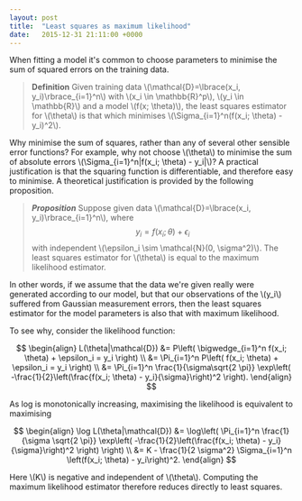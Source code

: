 ```yaml
---
layout: post
title:  "Least squares as maximum likelihood"
date:   2015-12-31 21:11:00 +0000
---
```


<script type="text/javascript" src="http://cdn.mathjax.org/mathjax/latest/MathJax.js?config=TeX-AMS-MML_HTMLorMML"></script>

When fitting a model it's common to choose parameters to minimise the sum of squared errors on the training data.

>**Definition**
>Given training data \\(\mathcal{D}=\lbrace(x_i, y_i)\rbrace_{i=1}^n\\) with \\(x_i \in \mathbb{R}^p\\), \\(y_i \in \mathbb{R}\\) and a model \\(f(x; \theta)\\), the least squares estimator for \\(\theta\\) is that which minimises \\(\Sigma_{i=1}^n(f(x_i; \theta) - y_i)^2\\).

Why minimise the sum of squares, rather than any of several other sensible error functions? For example, why not choose \\(\theta\\) to minimise the sum of absolute errors \\(\Sigma_{i=1}^n\|f(x_i; \theta) - y_i\|\\)? A practical justification is that the squaring function is differentiable, and therefore easy to minimise. A theoretical justification is provided by the following proposition.

>***Proposition***
>Suppose given data \\(\mathcal{D}=\lbrace(x_i, y_i)\rbrace_{i=1}^n\\), where $$y_i = f(x_i; \theta) + \epsilon_i$$ with independent \\(\epsilon_i \sim \mathcal{N}(0, \sigma^2)\\). The least squares estimator for \\(\theta\\) is equal to the maximum likelihood estimator.

In other words, if we assume that the data we're given really were generated according to our model, but that our observations of the \\(y_i\\) suffered from Gaussian measurement errors, then the least squares estimator for the model parameters is also that with maximum likelihood.

To see why, consider the likelihood function:

$$
\begin{align}
L(\theta|\mathcal{D})
    &= P\left(
        \bigwedge_{i=1}^n f(x_i; \theta) + \epsilon_i = y_i
        \right) \\
    &= \Pi_{i=1}^n P\left(
        f(x_i; \theta) + \epsilon_i = y_i
        \right) \\
    &= \Pi_{i=1}^n
        \frac{1}{\sigma\sqrt{2 \pi}}
        \exp\left(
            -\frac{1}{2}\left(\frac{f(x_i; \theta) - y_i}{\sigma}\right)^2
        \right).
\end{align}
$$

As log is monotonically increasing, maximising the likelihood is equivalent to maximising

$$
\begin{align}
\log L(\theta|\mathcal{D})
    &= \log\left(
            \Pi_{i=1}^n
                \frac{1}{\sigma \sqrt{2 \pi}}
                    \exp\left(
                        -\frac{1}{2}\left(\frac{f(x_i; \theta) - y_i}{\sigma}\right)^2
                    \right)
        \right) \\
    &= K - \frac{1}{2 \sigma^2} \Sigma_{i=1}^n \left(f(x_i; \theta) - y_i\right)^2.
\end{align}
$$

Here \\(K\\) is negative and independent of \\(\theta\\). Computing the maximum likelihood estimator therefore reduces directly to least squares.
